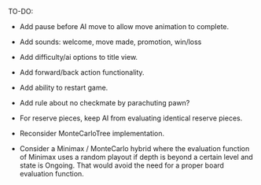 TO-DO:

- Add pause before AI move to allow move animation to complete.

- Add sounds: welcome, move made, promotion, win/loss

- Add difficulty/ai options to title view.

- Add forward/back action functionality.

- Add ability to restart game.

- Add rule about no checkmate by parachuting pawn?

- For reserve pieces, keep AI from evaluating identical reserve pieces.

- Reconsider MonteCarloTree implementation.

- Consider a Minimax / MonteCarlo hybrid where the evaluation function of Minimax
uses a random playout if depth is beyond a certain level and state is Ongoing. That would
avoid the need for a proper board evaluation function.
